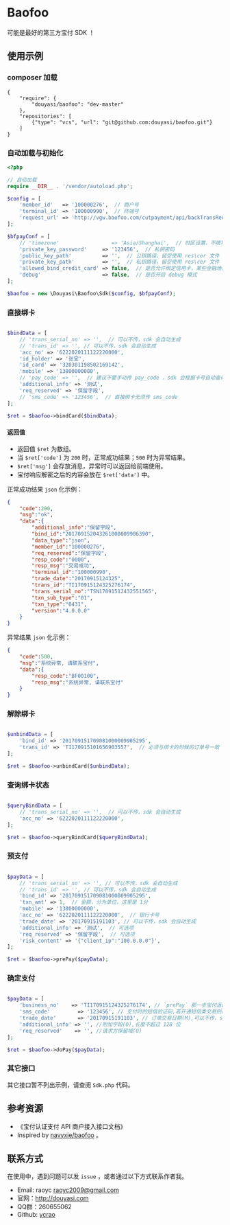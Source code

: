 # Baofoo

可能是最好的第三方宝付 SDK ！

## 使用示例

### composer 加载

```
{
    "require": {
        "douyasi/baofoo": "dev-master"
    },
    "repositories": [
        {"type": "vcs", "url": "git@github.com:douyasi/baofoo.git"}
    ]
}
```

### 自动加载与初始化

```php
<?php

// 自动加载
require __DIR__ . '/vendor/autoload.php';

$config = [
    'member_id'   => '100000276',  // 商户号
    'terminal_id' => '100000990',  // 终端号
    'request_url' => 'http://vgw.baofoo.com/cutpayment/api/backTransRequest',  // 请求宝付网关地址
];

$bfpayConf = [
    // 'timezone'                 => 'Asia/Shanghai',  // 时区设置，不填写，默认使用 `Asia/Shanghai`
    'private_key_password'     => '123456',  // 私钥密码
    'public_key_path'          => '',  // 公钥路径，留空使用 res\cer 文件
    'private_key_path'         => '',  // 私钥路径，留空使用 res\cer 文件
    'allowed_bind_credit_card' => false,  // 是否允许绑定信用卡，某些金融场景可能不允许使用信用卡 CC
    'debug'                    => false,  // 是否开启 debug 模式
];

$baofoo = new \Douyasi\Baofoo\Sdk($config, $bfpayConf);
```

### 直接绑卡

```php

$bindData = [
    // 'trans_serial_no' => '',  // 可以不传，sdk 会自动生成
    // 'trans_id' => '', // 可以不传，sdk 会自动生成
    'acc_no' => '6222020111122220000',
    'id_holder' => '张宝',
    'id_card' => '320301198502169142',
    'mobile' => '13800000000',
    // 'pay_code' => '',  // 建议不要手动传 pay_code ，sdk 会根据卡号自动查询得到 pay_code ，而且会根据配置 限制是否允许绑定信用卡
    'additional_info' => '测试',
    'req_reserved' => '保留字段',
    // 'sms_code' => '123456',  // 直接绑卡无须传 sms_code
];

$ret = $baofoo->bindCard($bindData);
```

#### 返回值

- 返回值 `$ret` 为数组。
- 当 `$ret['code']` 为 `200` 时，正常成功结果；`500` 时为异常结果。
- `$ret['msg']` 会存放消息，异常时可以返回给前端使用。
- 宝付响应解密之后的内容会放在 `$ret['data']` 中。

正常成功结果 `json` 化示例：

```json
{
    "code":200,
    "msg":"ok",
    "data":{
        "additional_info":"保留字段",
        "bind_id":"201709152043261000009906390",
        "data_type":"json",
        "member_id":"100000276",
        "req_reserved":"保留字段",
        "resp_code":"0000",
        "resp_msg":"交易成功",
        "terminal_id":"100000990",
        "trade_date":"20170915124325",
        "trans_id":"TI170915124325276174",
        "trans_serial_no":"TSN17091512432551565",
        "txn_sub_type":"01",
        "txn_type":"0431",
        "version":"4.0.0.0"
    }
}
```

异常结果 `json` 化示例：

```json
{
    "code":500,
    "msg":"系统异常, 请联系宝付",
    "data":{
        "resp_code":"BF00100",
        "resp_msg":"系统异常, 请联系宝付"
    }
}
```

### 解除绑卡

```php

$unbindData = [
    'bind_id' => '201709151709081000009905295',
    'trans_id' => 'TI170915101656903557',  // 必须与绑卡的时候的订单号一致
];

$ret = $baofoo->unbindCard($unbindData);
```

### 查询绑卡状态

```php

$queryBindData = [
    // 'trans_serial_no' => '',  // 可以不传，sdk 会自动生成
    'acc_no' => '6222020111122220000',
];

$ret = $baofoo->queryBindCard($queryBindData);
```


### 预支付

```php

$payData = [
    // 'trans_serial_no' => '', // 可以不传，sdk 会自动生成
    // 'trans_id' => '', // 可以不传，sdk 会自动生成
    'bind_id' => '201709151709081000009905295',
    'txn_amt' => 1,  // 金额，分为单位，这里是 1分
    'mobile' => '13800000000',
    'acc_no' => '6222020111122220000',  // 银行卡号
    'trade_date' => '20170915191103', // 可以不传，sdk 会自动生成
    'additional_info' => '测试',  // 可选项
    'req_reserved' => '保留字段',  // 可选项
    'risk_content' => '{"client_ip":"100.0.0.0"}',
];

$ret = $baofoo->prePay($payData);
```


### 确定支付

```php

$payData = [
    'business_no'    => 'TI170915124325276174', // `prePay` 那一步宝付返回得到的业务流水号
    'sms_code'         => '123456', // 支付时的短信验证码,若开通短信类交易则必填
    'trade_date'       => '20170915191103', // 订单交易日期(M),可以不传，sdk 会自动生成
    'additional_info' => '', //附加字段(O),长度不超过 128 位
    'req_reserved'    => '', //请求方保留域(O)
];

$ret = $baofoo->doPay($payData);
```

### 其它接口

其它接口暂不列出示例，请查阅 `Sdk.php` 代码。

## 参考资源

- 《宝付认证支付 API 商户接入接口文档》
- Inspired by [navyxie/baofoo](https://github.com/navyxie/baofoo) 。

## 联系方式

在使用中，遇到问题可以发 `issue` ，或者通过以下方式联系作者我。

- Email: raoyc <raoyc2009@gmail.com>
- 官网：http://douyasi.com
- QQ群：260655062
- Github: [ycrao](https://github.com/ycrao)
